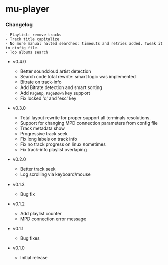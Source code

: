 # mu-player

### Changelog
    - Playlist: remove tracks
    - Track title capitalize
    - No more manual halted searches: timeouts and retries added. Tweak it in cinfig file.
    - Top albums search

  * v0.4.0
    - Better soundcloud artist detection
    - Search code total rewrite: smart logic was implemented
    - Bitrate on track-info
    - Add Bitrate detection and smart sorting
    - Add `PageUp`, `PageDown` key support
    - Fix locked 'q' and 'esc' key

  * v0.3.0
    - Total layout rewrite for proper support all terminals resolutions.
    - Support for changing MPD connection parameters from config file
    - Track metadata show
    - Progressive track seek
    - Fix long labels on track info
    - Fix no track progress on linux sometimes
    - Fix track-info playlist overlaping

  * v0.2.0
    - Better track seek
    - Log scrolling via keyboard/mouse

  * v0.1.3
    - Bug fix

  * v0.1.2
    - Add playlist counter
    - MPD connection error message

  * v0.1.1
    - Bug fixes

  * v0.1.0
    - Initial release
